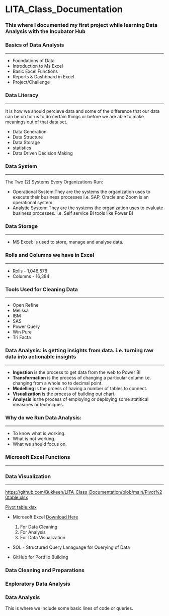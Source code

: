 # LITA_Class_Documentation

### This where I documented my first project while learning Data Analysis with the Incubator Hub

### Basics of Data Analysis 
---
- Foundations of Data
- Introduction to Ms Excel
- Basic Excel Functions
- Reports & Dashboard in Excel
- Project/Challenge

### Data Literacy 
---
It is how we should percieve data and some of the difference that our data can be on for us to do certain things
or before we are able to make meanings out of that data set.
- Data Generation
- Data Structure
- Data Storage
- statistics   
- Data Driven Decision Making
  
### Data System
---
The Two (2) Systems Every Organizations Run:
- Operational System:They are the systems the organization uses to execute their business processes
  i.e. SAP, Oracle and Zoom is an operational system. 
- Analytic System: They are the systems the organization uses to evaluate business processes.
 i.e. Self service BI tools like Power BI

### Data Storage 
---
- MS Excel: is used to store, manage and analyse data. 

### Rolls and Columns we have in Excel 
---
- Rolls   - 1,048,578
- Columns - 16,384
  
### Tools Used for Cleaning Data
---
- Open Refine
- Melissa
- IBM
- SAS
- Power Query
- Win Pure
- Tri Facta

### Data Analysis: is getting insights from data. i.e. turning raw data into actionable insights
---    
- **Ingestion** is the process to get data from the web to Power BI
- **Transformation** is the process of changing a particular column i.e. changing from a whole no to decimal point.
- **Modelling** is the prcess of having a number of tables to connect.
- **Visualization** is the process of building out chart.
- **Analysis** is the process of employing or deploying some statitical measures or techniques.
 
### Why do we Run Data Analysis:
---
- To know what is working.
- What is not working.
- What we should focus on.

### Microsoft Excel Functions 
---


### Data Visualization 
---
https://github.com/Bukkeeh/LITA_Class_Documentation/blob/main/Pivot%20table.xlsx




[Pivot table.xlsx](https://github.com/user-attachments/files/17212688/Pivot.table.xlsx)


- Microsoft Excel [Download Here](https://www.microsft.com) 
    1. For Data Cleaning
    2. For Analysis
    3. For Data Visualization
       
- SQL - Structured Query Lanaguage for Querying of Data
- GitHub for Portflio Building 

### Data Cleaning and Preparations

### Exploratory Data Analysis 

### Data Analysis
This is where we include some basic lines of code or queries.

